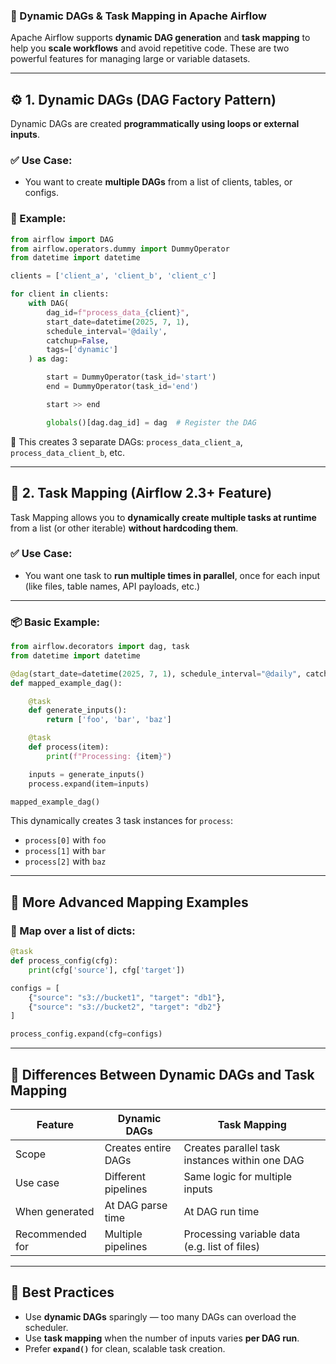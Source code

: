 ### 🧠 Dynamic DAGs & Task Mapping in Apache Airflow

Apache Airflow supports **dynamic DAG generation** and **task mapping** to help you **scale workflows** and avoid repetitive code. These are two powerful features for managing large or variable datasets.

---

## ⚙️ 1. **Dynamic DAGs** (DAG Factory Pattern)

Dynamic DAGs are created **programmatically using loops or external inputs**.

### ✅ Use Case:

* You want to create **multiple DAGs** from a list of clients, tables, or configs.

### 🧾 Example:

```python
from airflow import DAG
from airflow.operators.dummy import DummyOperator
from datetime import datetime

clients = ['client_a', 'client_b', 'client_c']

for client in clients:
    with DAG(
        dag_id=f"process_data_{client}",
        start_date=datetime(2025, 7, 1),
        schedule_interval='@daily',
        catchup=False,
        tags=['dynamic']
    ) as dag:

        start = DummyOperator(task_id='start')
        end = DummyOperator(task_id='end')

        start >> end

        globals()[dag.dag_id] = dag  # Register the DAG
```

📝 This creates 3 separate DAGs: `process_data_client_a`, `process_data_client_b`, etc.

---

## 🧩 2. **Task Mapping** (Airflow 2.3+ Feature)

Task Mapping allows you to **dynamically create multiple tasks at runtime** from a list (or other iterable) **without hardcoding them**.

### ✅ Use Case:

* You want one task to **run multiple times in parallel**, once for each input (like files, table names, API payloads, etc.)

---

### 📦 Basic Example:

```python
from airflow.decorators import dag, task
from datetime import datetime

@dag(start_date=datetime(2025, 7, 1), schedule_interval="@daily", catchup=False)
def mapped_example_dag():

    @task
    def generate_inputs():
        return ['foo', 'bar', 'baz']

    @task
    def process(item):
        print(f"Processing: {item}")

    inputs = generate_inputs()
    process.expand(item=inputs)

mapped_example_dag()
```

This dynamically creates 3 task instances for `process`:

* `process[0]` with `foo`
* `process[1]` with `bar`
* `process[2]` with `baz`

---

## 🔁 More Advanced Mapping Examples

### 📁 Map over a list of dicts:

```python
@task
def process_config(cfg):
    print(cfg['source'], cfg['target'])

configs = [
    {"source": "s3://bucket1", "target": "db1"},
    {"source": "s3://bucket2", "target": "db2"}
]

process_config.expand(cfg=configs)
```

---

## 📌 Differences Between Dynamic DAGs and Task Mapping

| Feature         | Dynamic DAGs        | Task Mapping                                   |
| --------------- | ------------------- | ---------------------------------------------- |
| Scope           | Creates entire DAGs | Creates parallel task instances within one DAG |
| Use case        | Different pipelines | Same logic for multiple inputs                 |
| When generated  | At DAG parse time   | At DAG run time                                |
| Recommended for | Multiple pipelines  | Processing variable data (e.g. list of files)  |

---

## 🧠 Best Practices

* Use **dynamic DAGs** sparingly — too many DAGs can overload the scheduler.
* Use **task mapping** when the number of inputs varies **per DAG run**.
* Prefer **`expand()`** for clean, scalable task creation.
